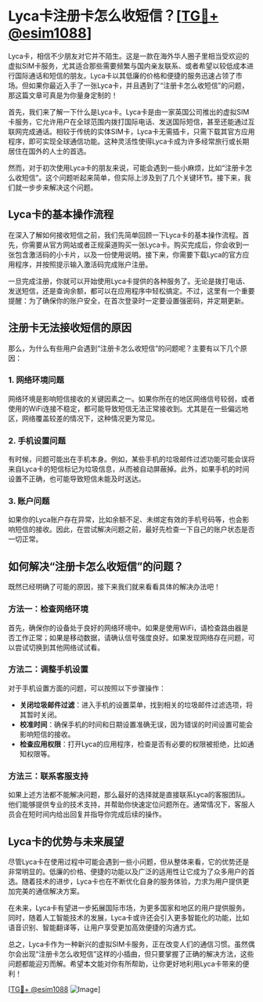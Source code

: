 # Lyca卡注册卡怎么收短信？[[TG💪+ @esim1088](https://t.me/s/esim1088)]

Lyca卡，相信不少朋友对它并不陌生。这是一款在海外华人圈子里相当受欢迎的虚拟SIM卡服务，尤其适合那些需要频繁与国内亲友联系、或者希望以较低成本进行国际通话和短信的朋友。Lyca卡以其低廉的价格和便捷的服务迅速占领了市场。但如果你最近入手了一张Lyca卡，并且遇到了“注册卡怎么收短信”的问题，那这篇文章可真是为你量身定制的！

首先，我们来了解一下什么是Lyca卡。Lyca卡是由一家英国公司推出的虚拟SIM卡服务，它允许用户在全球范围内拨打国际电话、发送国际短信，甚至还能通过互联网完成通话。相较于传统的实体SIM卡，Lyca卡无需插卡，只需下载其官方应用程序，即可实现全球通信功能。这种灵活性使得Lyca卡成为许多经常旅行或长期居住在国外的人士的首选。

然而，对于初次使用Lyca卡的朋友来说，可能会遇到一些小麻烦，比如“注册卡怎么收短信”。这个问题听起来简单，但实际上涉及到了几个关键环节。接下来，我们就一步步来解决这个问题。

## Lyca卡的基本操作流程

在深入了解如何接收短信之前，我们先简单回顾一下Lyca卡的基本操作流程。首先，你需要从官方网站或者正规渠道购买一张Lyca卡。购买完成后，你会收到一张包含激活码的小卡片，以及一份使用说明。接下来，你需要下载Lyca的官方应用程序，并按照提示输入激活码完成账户注册。

一旦完成注册，你就可以开始使用Lyca卡提供的各种服务了。无论是拨打电话、发送短信，还是查询余额，都可以在应用程序中轻松搞定。不过，这里有一个重要提醒：为了确保你的账户安全，在首次登录时一定要设置强密码，并定期更新。

## 注册卡无法接收短信的原因

那么，为什么有些用户会遇到“注册卡怎么收短信”的问题呢？主要有以下几个原因：

### 1. 网络环境问题

网络环境是影响短信接收的关键因素之一。如果你所在的地区网络信号较弱，或者使用的WiFi连接不稳定，都可能导致短信无法正常接收到。尤其是在一些偏远地区，网络覆盖较差的情况下，这种情况更为常见。

### 2. 手机设置问题

有时候，问题可能出在手机本身。例如，某些手机的垃圾邮件过滤功能可能会误将来自Lyca卡的短信标记为垃圾信息，从而被自动屏蔽掉。此外，如果手机的时间设置不正确，也可能导致短信未能及时送达。

### 3. 账户问题

如果你的Lyca账户存在异常，比如余额不足、未绑定有效的手机号码等，也会影响短信的接收。因此，在尝试解决问题之前，最好先检查一下自己的账户状态是否一切正常。

## 如何解决“注册卡怎么收短信”的问题？

既然已经明确了可能的原因，接下来我们就来看看具体的解决办法吧！

### 方法一：检查网络环境

首先，确保你的设备处于良好的网络环境中。如果是使用WiFi，请检查路由器是否工作正常；如果是移动数据，请确认信号强度良好。如果发现网络存在问题，可以尝试切换到其他网络试试看。

### 方法二：调整手机设置

对于手机设置方面的问题，可以按照以下步骤操作：

- **关闭垃圾邮件过滤**：进入手机的设置菜单，找到相关的垃圾邮件过滤选项，将其暂时关闭。
- **校准时间**：确保手机的时间和日期设置准确无误，因为错误的时间设置可能会影响短信的接收。
- **检查应用权限**：打开Lyca的应用程序，检查是否有必要的权限被拒绝，比如通知权限等。

### 方法三：联系客服支持

如果上述方法都不能解决问题，那么最好的选择就是直接联系Lyca的客服团队。他们能够提供专业的技术支持，并帮助你快速定位问题所在。通常情况下，客服人员会在短时间内给出回复并指导你完成后续的操作。

## Lyca卡的优势与未来展望

尽管Lyca卡在使用过程中可能会遇到一些小问题，但从整体来看，它的优势还是非常明显的。低廉的价格、便捷的功能以及广泛的适用性让它成为了众多用户的首选。随着技术的进步，Lyca卡也在不断优化自身的服务体验，力求为用户提供更加完美的通信解决方案。

在未来，Lyca卡有望进一步拓展国际市场，为更多国家和地区的用户提供服务。同时，随着人工智能技术的发展，Lyca卡或许还会引入更多智能化的功能，比如语音识别、智能翻译等，让用户享受更加高效便捷的沟通方式。

总之，Lyca卡作为一种新兴的虚拟SIM卡服务，正在改变人们的通信习惯。虽然偶尔会出现“注册卡怎么收短信”这样的小插曲，但只要掌握了正确的解决方法，这些问题都能迎刃而解。希望本文能对你有所帮助，让你更好地利用Lyca卡带来的便利！

[[TG💪+ @esim1088](https://t.me/s/esim1088) ![Image](https://i.postimg.cc/4NQfJmqS/Snipaste-2025-05-13-00-14-12.png)]